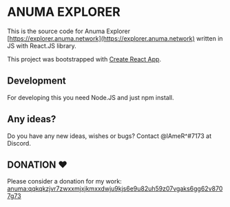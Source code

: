 # ANUMA EXPLORER

This is the source code for Anuma Explorer [https://explorer.anuma.network](https://explorer.anuma.network) written in JS with React.JS library.

This project was bootstrapped with [Create React App](https://github.com/facebook/create-react-app).

## Development

For developing this you need Node.JS and just npm install.

## Any ideas?

Do you have any new ideas, wishes or bugs? Contact @lAmeR^#7173 at Discord.

## DONATION ♥

Please consider a donation for my work: [anuma:qqkqkzjvr7zwxxmjxjkmxxdwju9kjs6e9u82uh59z07vgaks6gg62v8707g73](https://explorer.anuma.network/addresses/anuma:qqkqkzjvr7zwxxmjxjkmxxdwju9kjs6e9u82uh59z07vgaks6gg62v8707g73)
